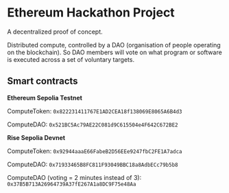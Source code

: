 # Ethereum Hackathon Project

A decentralized proof of concept.

Distributed compute, controlled by a DAO (organisation of people operating on the blockchain). So DAO members will vote on what program or software is executed across a set of voluntary targets.

## Smart contracts

**Ethereum Sepolia Testnet**

ComputeToken: `0x822231411767E1AD2CEA18f138069E8065A6B4d3`

ComputeDAO: `0x521BC5Ac79AE22C081d9C615504e4F642C672BE2`


**Rise Sepolia Devnet**

ComputeToken: `0x92944aaaE66FabeB2D56EEe9247fbC2FE1A7adca`

ComputeDAO: `0x71933465B8FC811F93049BBC18a8AdbECc79b5b8`

ComputeDAO (voting = 2 minutes instead of 3): `0x37B5B713A26964739A37fE267A1a8DC9F75e48Aa`